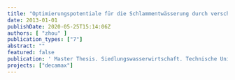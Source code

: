 ```yaml
---
title: "Optimierungspotentiale für die Schlammentwässerung durch verschiedene chemische Konditionierungsverfahren"
date: 2013-01-01
publishDate: 2020-05-25T15:14:06Z
authors: [ "zhou" ]
publication_types: ["7"]
abstract: ""
featured: false
publication: ' Master Thesis. Siedlungswasserwirtschaft. Technische Universität Berlin'
projects: ["decamax"]
---
```


